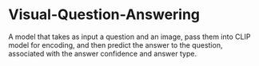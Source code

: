 # Visual-Question-Answering
A model that takes as input a question and an image, pass them into CLIP model for encoding, and then predict the answer to the question, associated with the answer confidence and answer type.
